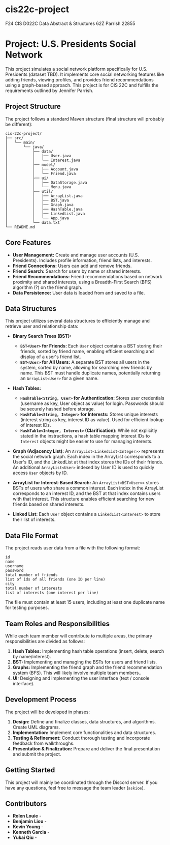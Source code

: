 # cis22c-project
F24 CIS D022C Data Abstract &amp; Structures 62Z Parrish 22855

# Project: U.S. Presidents Social Network

This project simulates a social network platform specifically for U.S. Presidents (dataset TBD). It implements core social networking features like adding friends, viewing profiles, and provides friend recommendations using a graph-based approach.  This project is for CIS 22C and fulfills the requirements outlined by Jennifer Parrish.

## Project Structure

The project follows a standard Maven structure (final structure will probably be different):

```
cis-22c-project/
├── src/
│   └── main/
│       └── java/
│           ├── data/
│           │   ├── User.java
│           │   └── Interest.java
│           ├── model/
│           │   ├── Account.java
│           │   └── Friend.java
│           ├── ui/
│           │   ├── DataStorage.java
│           │   └── Menu.java
│           ├── util/
│           │   ├── ArrayList.java
│           │   ├── BST.java
│           │   ├── Graph.java
│           │   ├── HashTable.java
│           │   ├── LinkedList.java
│           │   └── App.java
│           └── data.txt
└── README.md
```

## Core Features

* **User Management:** Create and manage user accounts (U.S. Presidents). Includes profile information, friend lists, and interests.
* **Friend Connections:**  Users can add and remove friends.
* **Friend Search:** Search for users by name or shared interests.
* **Friend Recommendations:**  Friend recommendations based on network proximity and shared interests, using a Breadth-First Search (BFS) algorithm (?) on the friend graph.
* **Data Persistence:**  User data is loaded from and saved to a file.

## Data Structures

This project utilizes several data structures to efficiently manage and retrieve user and relationship data:

* **Binary Search Trees (BST):**
    * **`BST<User>` for Friends:** Each `User` object contains a BST storing their friends, sorted by friend name, enabling efficient searching and display of a user's friend list.
    * **`BST<User>` for All Users:** A separate BST stores all users in the system, sorted by name, allowing for searching new friends by name. This BST must handle duplicate names, potentially returning an `ArrayList<User>` for a given name.

* **Hash Tables:**
    * **`HashTable<String, User>` for Authentication:**  Stores user credentials (username as key, User object as value) for login. Passwords should be securely hashed before storage.
    * **`HashTable<String, Integer>` for Interests:** Stores unique interests (interest string as key, interest ID as value).  Used for efficient lookup of interest IDs.
    * **`HashTable<Integer, Interest>` (Clarification):** While not explicitly stated in the instructions, a hash table mapping interest IDs to `Interest` objects might be easier to use for managing interests.

* **Graph (Adjacency List):**  An `ArrayList<LinkedList<Integer>>` represents the social network graph. Each index in the ArrayList corresponds to a User's ID, and the LinkedList at that index stores the IDs of their friends.  An additional `ArrayList<User>` indexed by User ID is used to quickly access `User` objects by ID.

* **ArrayList for Interest-Based Search:** An `ArrayList<BST<User>>` stores BSTs of users who share a common interest. Each index in the ArrayList corresponds to an interest ID, and the BST at that index contains users with that interest.  This structure enables efficient searching for new friends based on shared interests.

* **Linked List:** Each `User` object contains a `LinkedList<Interest>` to store their list of interests.

## Data File Format

The project reads user data from a file with the following format:

```
id
name
username
password
total number of friends
list of ids of all friends (one ID per line)
city
total number of interests
list of interests (one interest per line)
```

The file must contain at least 15 users, including at least one duplicate name for testing purposes.

## Team Roles and Responsibilities

While each team member will contribute to multiple areas, the primary responsibilities are divided as follows:

1. **Hash Tables:** Implementing hash table operations (insert, delete, search by name/interest).
2. **BST:** Implementing and managing the BSTs for users and friend lists.
3. **Graphs:** Implementing the friend graph and the friend recommendation system (BFS).  This will likely involve multiple team members..
4. **UI:**  Designing and implementing the user interface (text / console interface).

## Development Process

The project will be developed in phases:

1. **Design:**  Define and finalize classes, data structures, and algorithms. Create UML diagrams.
2. **Implementation:** Implement core functionalities and data structures.
3. **Testing & Refinement:** Conduct thorough testing and incorporate feedback from walkthroughs.
4. **Presentation & Finalization:**  Prepare and deliver the final presentation and submit the project.


## Getting Started

This project will mainly be coordinated through the Discord server. If you have any questions, feel free to message the team leader (`askioe`).


## Contributors

* **Rolen Louie** - 
* **Benjamin Liou** - 
* **Kevin Young** - 
* **Kenneth Garcia** - 
* **Yukai Qiu** - 